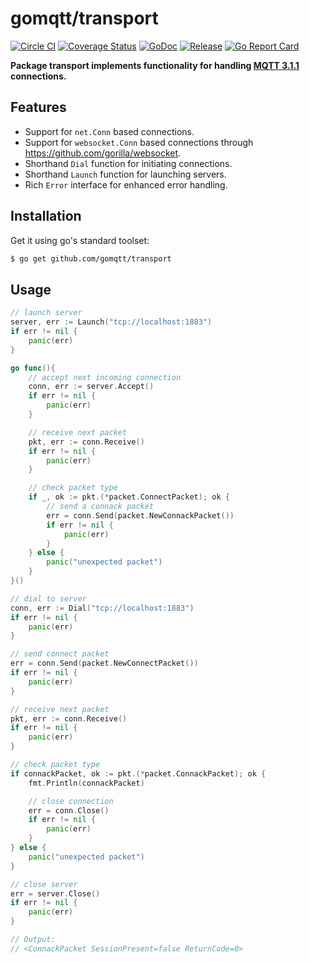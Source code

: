 # gomqtt/transport

[![Circle CI](https://img.shields.io/circleci/project/gomqtt/transport.svg)](https://circleci.com/gh/gomqtt/transport)
[![Coverage Status](https://coveralls.io/repos/gomqtt/transport/badge.svg?branch=master&service=github)](https://coveralls.io/github/gomqtt/transport?branch=master)
[![GoDoc](https://godoc.org/github.com/gomqtt/transport?status.svg)](http://godoc.org/github.com/gomqtt/transport)
[![Release](https://img.shields.io/github/release/gomqtt/transport.svg)](https://github.com/gomqtt/transport/releases)
[![Go Report Card](http://goreportcard.com/badge/gomqtt/transport)](http://goreportcard.com/report/gomqtt/transport)

**Package transport implements functionality for handling [MQTT 3.1.1](http://docs.oasis-open.org/mqtt/mqtt/v3.1.1/) connections.**

## Features

- Support for `net.Conn` based connections.
- Support for `websocket.Conn` based connections through <https://github.com/gorilla/websocket>.
- Shorthand `Dial` function for initiating connections.
- Shorthand `Launch` function for launching servers.
- Rich `Error` interface for enhanced error handling.

## Installation

Get it using go's standard toolset:

```bash
$ go get github.com/gomqtt/transport
```

## Usage

```go
// launch server
server, err := Launch("tcp://localhost:1883")
if err != nil {
    panic(err)
}

go func(){
    // accept next incoming connection
    conn, err := server.Accept()
    if err != nil {
        panic(err)
    }

    // receive next packet
    pkt, err := conn.Receive()
    if err != nil {
        panic(err)
    }

    // check packet type
    if _, ok := pkt.(*packet.ConnectPacket); ok {
        // send a connack packet
        err = conn.Send(packet.NewConnackPacket())
        if err != nil {
            panic(err)
        }
    } else {
        panic("unexpected packet")
    }
}()

// dial to server
conn, err := Dial("tcp://localhost:1883")
if err != nil {
    panic(err)
}

// send connect packet
err = conn.Send(packet.NewConnectPacket())
if err != nil {
    panic(err)
}

// receive next packet
pkt, err := conn.Receive()
if err != nil {
    panic(err)
}

// check packet type
if connackPacket, ok := pkt.(*packet.ConnackPacket); ok {
    fmt.Println(connackPacket)

    // close connection
    err = conn.Close()
    if err != nil {
        panic(err)
    }
} else {
    panic("unexpected packet")
}

// close server
err = server.Close()
if err != nil {
    panic(err)
}

// Output:
// <ConnackPacket SessionPresent=false ReturnCode=0>
```
